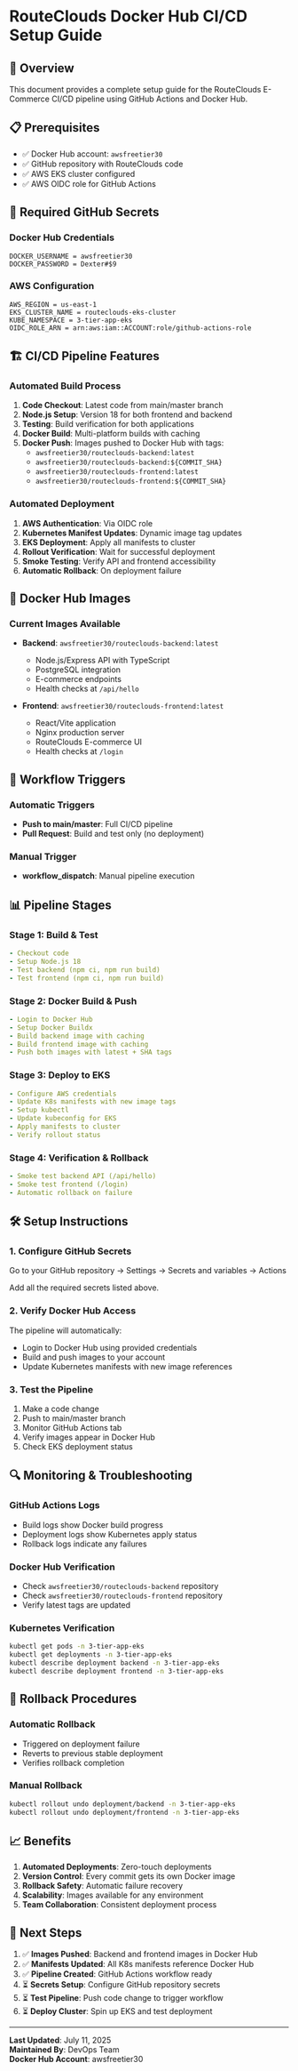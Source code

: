 # RouteClouds Docker Hub CI/CD Setup Guide

## 🚀 **Overview**

This document provides a complete setup guide for the RouteClouds E-Commerce CI/CD pipeline using GitHub Actions and Docker Hub.

## 📋 **Prerequisites**

- ✅ Docker Hub account: `awsfreetier30`
- ✅ GitHub repository with RouteClouds code
- ✅ AWS EKS cluster configured
- ✅ AWS OIDC role for GitHub Actions

## 🔐 **Required GitHub Secrets**

### **Docker Hub Credentials**
```
DOCKER_USERNAME = awsfreetier30
DOCKER_PASSWORD = Dexter#$9
```

### **AWS Configuration**
```
AWS_REGION = us-east-1
EKS_CLUSTER_NAME = routeclouds-eks-cluster
KUBE_NAMESPACE = 3-tier-app-eks
OIDC_ROLE_ARN = arn:aws:iam::ACCOUNT:role/github-actions-role
```

## 🏗️ **CI/CD Pipeline Features**

### **Automated Build Process**
1. **Code Checkout**: Latest code from main/master branch
2. **Node.js Setup**: Version 18 for both frontend and backend
3. **Testing**: Build verification for both applications
4. **Docker Build**: Multi-platform builds with caching
5. **Docker Push**: Images pushed to Docker Hub with tags:
   - `awsfreetier30/routeclouds-backend:latest`
   - `awsfreetier30/routeclouds-backend:${COMMIT_SHA}`
   - `awsfreetier30/routeclouds-frontend:latest`
   - `awsfreetier30/routeclouds-frontend:${COMMIT_SHA}`

### **Automated Deployment**
1. **AWS Authentication**: Via OIDC role
2. **Kubernetes Manifest Updates**: Dynamic image tag updates
3. **EKS Deployment**: Apply all manifests to cluster
4. **Rollout Verification**: Wait for successful deployment
5. **Smoke Testing**: Verify API and frontend accessibility
6. **Automatic Rollback**: On deployment failure

## 🐳 **Docker Hub Images**

### **Current Images Available**
- **Backend**: `awsfreetier30/routeclouds-backend:latest`
  - Node.js/Express API with TypeScript
  - PostgreSQL integration
  - E-commerce endpoints
  - Health checks at `/api/hello`

- **Frontend**: `awsfreetier30/routeclouds-frontend:latest`
  - React/Vite application
  - Nginx production server
  - RouteClouds E-commerce UI
  - Health checks at `/login`

## 🔄 **Workflow Triggers**

### **Automatic Triggers**
- **Push to main/master**: Full CI/CD pipeline
- **Pull Request**: Build and test only (no deployment)

### **Manual Trigger**
- **workflow_dispatch**: Manual pipeline execution

## 📊 **Pipeline Stages**

### **Stage 1: Build & Test**
```yaml
- Checkout code
- Setup Node.js 18
- Test backend (npm ci, npm run build)
- Test frontend (npm ci, npm run build)
```

### **Stage 2: Docker Build & Push**
```yaml
- Login to Docker Hub
- Setup Docker Buildx
- Build backend image with caching
- Build frontend image with caching
- Push both images with latest + SHA tags
```

### **Stage 3: Deploy to EKS**
```yaml
- Configure AWS credentials
- Update K8s manifests with new image tags
- Setup kubectl
- Update kubeconfig for EKS
- Apply manifests to cluster
- Verify rollout status
```

### **Stage 4: Verification & Rollback**
```yaml
- Smoke test backend API (/api/hello)
- Smoke test frontend (/login)
- Automatic rollback on failure
```

## 🛠️ **Setup Instructions**

### **1. Configure GitHub Secrets**
Go to your GitHub repository → Settings → Secrets and variables → Actions

Add all the required secrets listed above.

### **2. Verify Docker Hub Access**
The pipeline will automatically:
- Login to Docker Hub using provided credentials
- Build and push images to your account
- Update Kubernetes manifests with new image references

### **3. Test the Pipeline**
1. Make a code change
2. Push to main/master branch
3. Monitor GitHub Actions tab
4. Verify images appear in Docker Hub
5. Check EKS deployment status

## 🔍 **Monitoring & Troubleshooting**

### **GitHub Actions Logs**
- Build logs show Docker build progress
- Deployment logs show Kubernetes apply status
- Rollback logs indicate any failures

### **Docker Hub Verification**
- Check `awsfreetier30/routeclouds-backend` repository
- Check `awsfreetier30/routeclouds-frontend` repository
- Verify latest tags are updated

### **Kubernetes Verification**
```bash
kubectl get pods -n 3-tier-app-eks
kubectl get deployments -n 3-tier-app-eks
kubectl describe deployment backend -n 3-tier-app-eks
kubectl describe deployment frontend -n 3-tier-app-eks
```

## 🚨 **Rollback Procedures**

### **Automatic Rollback**
- Triggered on deployment failure
- Reverts to previous stable deployment
- Verifies rollback completion

### **Manual Rollback**
```bash
kubectl rollout undo deployment/backend -n 3-tier-app-eks
kubectl rollout undo deployment/frontend -n 3-tier-app-eks
```

## 📈 **Benefits**

1. **Automated Deployments**: Zero-touch deployments
2. **Version Control**: Every commit gets its own Docker image
3. **Rollback Safety**: Automatic failure recovery
4. **Scalability**: Images available for any environment
5. **Team Collaboration**: Consistent deployment process

## 🎯 **Next Steps**

1. ✅ **Images Pushed**: Backend and frontend images in Docker Hub
2. ✅ **Manifests Updated**: All K8s manifests reference Docker Hub
3. ✅ **Pipeline Created**: GitHub Actions workflow ready
4. ⏳ **Secrets Setup**: Configure GitHub repository secrets
5. ⏳ **Test Pipeline**: Push code change to trigger workflow
6. ⏳ **Deploy Cluster**: Spin up EKS and test deployment

---

**Last Updated**: July 11, 2025  
**Maintained By**: DevOps Team  
**Docker Hub Account**: awsfreetier30
